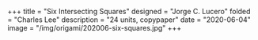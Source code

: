+++
title = "Six Intersecting Squares"
designed = "Jorge C. Lucero"
folded = "Charles Lee"
description = "24 units, copypaper"
date = "2020-06-04"
image = "/img/origami/202006-six-squares.jpg"
+++